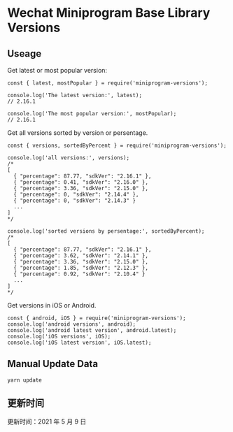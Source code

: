 
# Wechat Miniprogram Base Library Versions

## Useage

Get latest or most popular version:

```;
const { latest, mostPopular } = require('miniprogram-versions');

console.log('The latest version:', latest);
// 2.16.1

console.log('The most popular version:', mostPopular);
// 2.16.1

```

Get all versions sorted by version or persentage.

```
const { versions, sortedByPercent } = require('miniprogram-versions');

console.log('all versions:', versions);
/*
[
  { "percentage": 87.77, "sdkVer": "2.16.1" },
  { "percentage": 0.41, "sdkVer": "2.16.0" },
  { "percentage": 3.36, "sdkVer": "2.15.0" },
  { "percentage": 0, "sdkVer": "2.14.4" },
  { "percentage": 0, "sdkVer": "2.14.3" }
  ...
]
*/

console.log('sorted versions by persentage:', sortedByPercent);
/*
[
  { "percentage": 87.77, "sdkVer": "2.16.1" },
  { "percentage": 3.62, "sdkVer": "2.14.1" },
  { "percentage": 3.36, "sdkVer": "2.15.0" },
  { "percentage": 1.85, "sdkVer": "2.12.3" },
  { "percentage": 0.92, "sdkVer": "2.10.4" }
  ...
]
*/
```

Get versions in iOS or Android.

```
const { android, iOS } = require('miniprogram-versions');
console.log('android versions', android);
console.log('android latest version', android.latest);
console.log('iOS versions', iOS);
console.log('iOS latest version', iOS.latest);
```

## Manual Update Data

```
yarn update
```

## 更新时间

更新时间：2021 年 5 月 9 日
